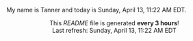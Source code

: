 My name is Tanner and today is Sunday, April 13, 11:22 AM EDT.

<p align="center">This <i>README</i> file is generated <b>every 3 hours</b>!</br>Last refresh: Sunday, April 13, 11:22 AM EDT<br /></p>
